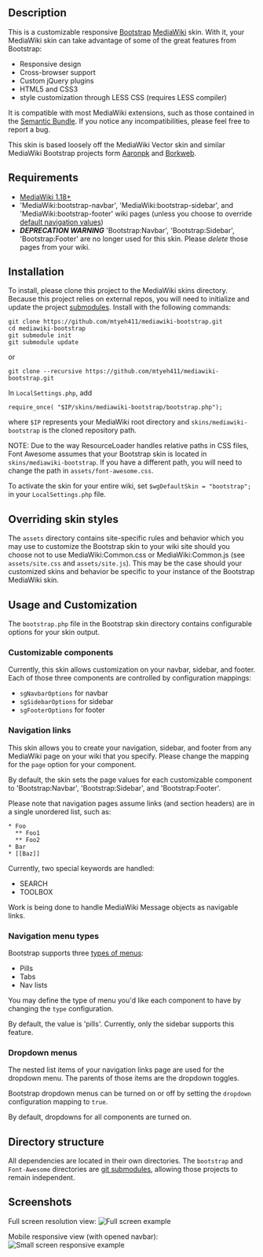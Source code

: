 ## Description ##
This is a customizable responsive [Bootstrap](https://github.com/twitter/bootstrap) [MediaWiki](http://www.mediawiki.org) skin.  With it, your MediaWiki skin can take advantage of some of the great features from Bootstrap:
* Responsive design
* Cross-browser support
* Custom jQuery plugins
* HTML5 and CSS3
* style customization through LESS CSS (requires LESS compiler)

It is compatible with most MediaWiki extensions, such as those contained in the [Semantic Bundle](http://www.mediawiki.org/wiki/SemanticBundle).  If you notice any incompatibilities, please feel free to report a bug.

This skin is based loosely off the MediaWiki Vector skin and similar MediaWiki Bootstrap projects form [Aaronpk](https://github.com/aaronpk/Bootstrap-Skin) and [Borkweb](https://github.com/borkweb/bootstrap-mediawiki).

## Requirements ##
* [MediaWiki 1.18+](http://www.mediawiki.org/wiki/Download)
* 'MediaWiki:bootstrap-navbar', 'MediaWiki:bootstrap-sidebar', and 'MediaWiki:bootstrap-footer' wiki pages (unless you choose to override [default navigation values](https://github.com/mtyeh411/mediawiki-bootstrap/#navigation-links)) 
* ___DEPRECATION WARNING___ 'Bootstrap:Navbar', 'Bootstrap:Sidebar', 'Bootstrap:Footer' are no longer used for this skin.  Please _delete_ those pages from your wiki.

## Installation ##
To install, please clone this project to the MediaWiki skins directory. Because this project relies on external repos, you will need to initialize and update the project [submodules](http://git-scm.com/book/en/Git-Tools-Submodules#Cloning-a-Project-with-Submodules).  Install with the following commands:
    
    git clone https://github.com/mtyeh411/mediawiki-bootstrap.git
    cd mediawiki-bootstrap
    git submodule init
    git submodule update

or
    
    git clone --recursive https://github.com/mtyeh411/mediawiki-bootstrap.git
    

In ```LocalSettings.php```, add
    
    require_once( "$IP/skins/mediawiki-bootstrap/bootstrap.php");
where ```$IP``` represents your MediaWiki root directory and ```skins/mediawiki-bootstrap``` is the cloned repository path.

NOTE: Due to the way ResourceLoader handles relative paths in CSS files, Font Awesome assumes that your Bootstrap skin is located in ```skins/mediawiki-bootstrap```.  If you have a different path, you will need to change the path in ```assets/font-awesome.css```.

To activate the skin for your entire wiki, set `$wgDefaultSkin = "bootstrap";` in your `LocalSettings.php` file.

## Overriding skin styles ##
The ```assets``` directory contains site-specific rules and behavior which you may use to customize the Bootstrap skin to your wiki site should you choose not to use MediaWiki:Common.css or MediaWiki:Common.js (see ```assets/site.css``` and ```assets/site.js```).  This may be the case should your customized skins and behavior be specific to your instance of the Bootstrap MediaWiki skin.

## Usage and Customization ##
The ```bootstrap.php``` file in the Bootstrap skin directory contains configurable options for your skin output.

### Customizable components ###
Currently, this skin allows customization on your navbar, sidebar, and footer.  Each of those three components are controlled by configuration mappings:
* ```sgNavbarOptions``` for navbar
* ```sgSidebarOptions``` for sidebar
* ```sgFooterOptions``` for footer

### Navigation links ###
This skin allows you to create your navigation, sidebar, and footer from any MediaWiki page on your wiki that you specify.  Please change the mapping for the ```page``` option for your component.

By default, the skin sets the page values for each customizable component to 'Bootstrap:Navbar', 'Bootstrap:Sidebar', and 'Bootstrap:Footer'.

Please note that navigation pages assume links (and section headers) are in a single unordered list, such as:

    * Foo
      ** Foo1
      ** Foo2
    * Bar
    * [[Baz]]


Currently, two special keywords are handled:
* SEARCH
* TOOLBOX

Work is being done to handle MediaWiki Message objects as navigable links.

### Navigation menu types ###
Bootstrap supports three [types of menus](http://twitter.github.com/bootstrap/components.html#navs): 
* Pills
* Tabs
* Nav lists

You may define the type of menu you'd like each component to have by changing the ```type``` configuration.  

By default, the value is 'pills'.  Currently, only the sidebar supports this feature.

### Dropdown menus ###
The nested list items of your navigation links page are used for the dropdown menu.  The parents of those items are the dropdown toggles.

Bootstrap dropdown menus can be turned on or off by setting the ```dropdown``` configuration mapping to ```true```. 

By default, dropdowns for all components are turned on.

## Directory structure ##
All dependencies are located in their own directories.  The ```bootstrap``` and ```Font-Awesome``` directories are [git submodules](http://git-scm.com/docs/git-submodule), allowing those projects to remain independent. 

## Screenshots ##
Full screen resolution view:
![Full screen example](http://db.tt/ye7ULcKC)

Mobile responsive view (with opened navbar):
![Small screen responsive example](http://db.tt/0llWKCrz)
